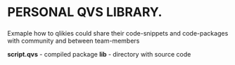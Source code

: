 # PERSONAL QVS LIBRARY. 
### 

Exmaple how to qlikies could share their code-snippets and code-packages with community and between team-members

**script.qvs** - compiled package 
**lib** - directory with source code
